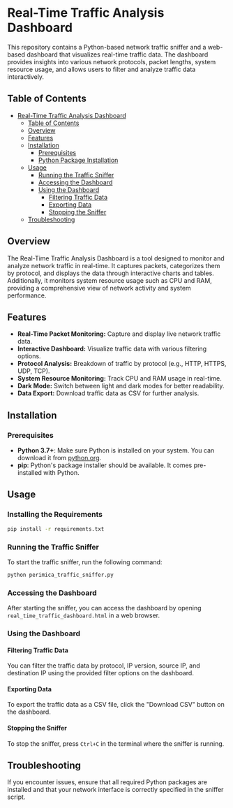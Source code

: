 # Real-Time Traffic Analysis Dashboard

This repository contains a Python-based network traffic sniffer and a web-based dashboard that visualizes real-time traffic data. The dashboard provides insights into various network protocols, packet lengths, system resource usage, and allows users to filter and analyze traffic data interactively.

## Table of Contents

- [Real-Time Traffic Analysis Dashboard](#real-time-traffic-analysis-dashboard)
  - [Table of Contents](#table-of-contents)
  - [Overview](#overview)
  - [Features](#features)
  - [Installation](#installation)
    - [Prerequisites](#prerequisites)
    - [Python Package Installation](#python-package-installation)
  - [Usage](#usage)
    - [Running the Traffic Sniffer](#running-the-traffic-sniffer)
    - [Accessing the Dashboard](#accessing-the-dashboard)
    - [Using the Dashboard](#using-the-dashboard)
      - [Filtering Traffic Data](#filtering-traffic-data)
      - [Exporting Data](#exporting-data)
      - [Stopping the Sniffer](#stopping-the-sniffer)
  - [Troubleshooting](#troubleshooting)

## Overview

The Real-Time Traffic Analysis Dashboard is a tool designed to monitor and analyze network traffic in real-time. It captures packets, categorizes them by protocol, and displays the data through interactive charts and tables. Additionally, it monitors system resource usage such as CPU and RAM, providing a comprehensive view of network activity and system performance.

## Features

- **Real-Time Packet Monitoring:** Capture and display live network traffic data.
- **Interactive Dashboard:** Visualize traffic data with various filtering options.
- **Protocol Analysis:** Breakdown of traffic by protocol (e.g., HTTP, HTTPS, UDP, TCP).
- **System Resource Monitoring:** Track CPU and RAM usage in real-time.
- **Dark Mode:** Switch between light and dark modes for better readability.
- **Data Export:** Download traffic data as CSV for further analysis.

## Installation

### Prerequisites

- **Python 3.7+**: Make sure Python is installed on your system. You can download it from [python.org](https://www.python.org/).
- **pip**: Python's package installer should be available. It comes pre-installed with Python.

## Usage

### Installing the Requirements

```bash
pip install -r requirements.txt
```

### Running the Traffic Sniffer

To start the traffic sniffer, run the following command:

```bash
python perimica_traffic_sniffer.py
```

### Accessing the Dashboard

After starting the sniffer, you can access the dashboard by opening `real_time_traffic_dashboard.html` in a web browser.

### Using the Dashboard

#### Filtering Traffic Data

You can filter the traffic data by protocol, IP version, source IP, and destination IP using the provided filter options on the dashboard.

#### Exporting Data

To export the traffic data as a CSV file, click the "Download CSV" button on the dashboard.

#### Stopping the Sniffer

To stop the sniffer, press `Ctrl+C` in the terminal where the sniffer is running.

## Troubleshooting

If you encounter issues, ensure that all required Python packages are installed and that your network interface is correctly specified in the sniffer script.

